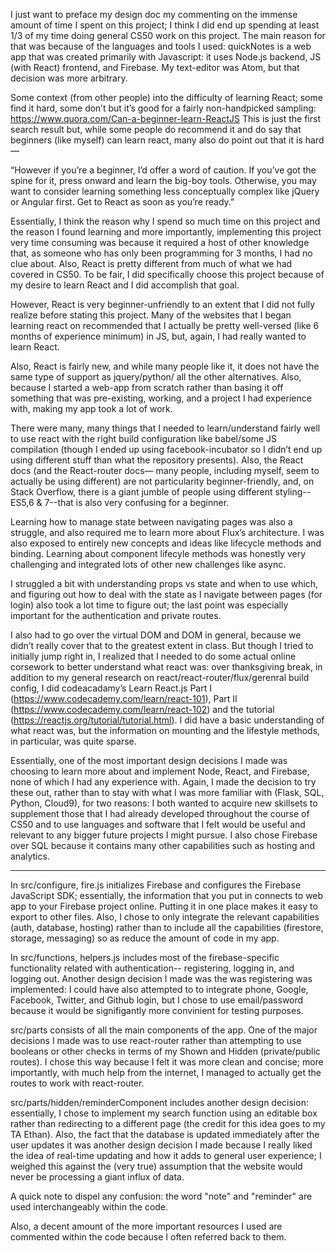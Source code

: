 I just want to preface my design doc my commenting on the immense amount of time I spent on this project; I think I did end up spending at least 1/3 of my time doing general CS50 work on this project. 
The main reason for that was because of the languages and tools I used: quickNotes is a web app that was created primarily with Javascript: it uses Node.js backend, JS (with React) frontend, and Firebase. My text-editor was Atom, but that decision was more arbitrary.  

Some context (from other people) into the difficulty of learning React; some find it hard, some don’t but it’s good for a fairly non-handpicked sampling:  https://www.quora.com/Can-a-beginner-learn-ReactJS
This is just the first search result but, while some people do recommend it and do say that beginners (like myself) can learn react, many also do point out that it is hard—

“However if you’re a beginner, I’d offer a word of caution. If you’ve got the spine for it, press onward and learn the big-boy tools. Otherwise, you may want to consider learning something less conceptually complex like jQuery or Angular first. Get to React as soon as you’re ready.”

Essentially, I think the reason why I spend so much time on this project and the reason I found learning and more importantly, implementing this project very time consuming was because it required a host of other knowledge that, as someone who has only been programming for 3 months, I had no clue about. Also, React is pretty different from much of what we had covered in CS50. 
To be fair, I did specifically choose this project because of my desire to learn React and I did accomplish that goal. 

However, React is very beginner-unfriendly to an extent that I did not fully realize before stating this project. Many of the websites that I began learning react on recommended that I actually be pretty well-versed (like 6 months of experience minimum) in JS, but, again, I had really wanted to learn React. 

Also, React is fairly new, and while many people like it, it does not have the same type of support as jquery/python/ all the other alternatives. Also, because I started a web-app from scratch rather than basing it off something that was pre-existing, working, and a project I had experience with, making my app took a lot of work. 

There were many, many things that I needed to learn/understand fairly well to use react with the right build configuration like babel/some JS compilation (though I ended up using facebook-incubator so I didn’t end up using different stuff than what the repository presents). Also, the React docs (and the React-router docs— many people, including myself, seem to actually be using different) are not particularity beginner-friendly, and, on Stack Overflow, there is a giant jumble of people using different styling-- ES5,6 & 7--that is also very confusing for a beginner. 

Learning how to manage state between navigating pages was also a struggle, and also required me to learn more about Flux’s architecture. I was also exposed to entirely new concepts and ideas like lifecycle methods and binding. Learning about component lifecyle methods was honestly very challenging and integrated lots of other new challenges like async. 

I struggled a bit with understanding props vs state and when to use which, and figuring out how to deal with the state as I navigate between pages (for login) also took a lot time to figure out; the last point was especially important for the authentication and private routes. 

I also had to go over the virtual DOM and DOM in general, because we didn’t really cover that to the greatest extent in class. 
But though I tried to initially jump right in, I realized that I needed to do some actual online corsework to better understand what react was: over thanksgiving break, in addition to my general research on react/react-router/flux/gerenral build config,  I did codeacadamy’s Learn React.js Part I (https://www.codecademy.com/learn/react-101), Part II  (https://www.codecademy.com/learn/react-102) and the tutorial (https://reactjs.org/tutorial/tutorial.html). I did have a basic understanding of what react was, but the information on mounting and the lifestyle methods, in particular, was quite sparse. 

Essentially, one of the most important design decisions I made was choosing to learn more about and implement Node, React, and Firebase, none of which I had any experience with. Again, I made the decision to try these out, rather than to stay with what I was more familiar with (Flask, SQL, Python, Cloud9), for two reasons: I both wanted to acquire new skillsets to supplement those that I had already developed throughout the course of CS50 and to use languages and software that I felt would be useful
and relevant to any bigger future projects I might pursue. I also chose Firebase over SQL because it contains many other capabilities such as hosting and analytics.

---------------------------

In src/configure, fire.js initializes Firebase and configures the Firebase JavaScript SDK; essentially, the information that you put in connects to web app to your Firebase project online. Putting it in one place makes it easy to export to other files. Also, I chose to only integrate the relevant capabilities (auth, database, hosting) rather than to include all the capabilities (firestore, storage, messaging) so as reduce the amount of code in my app.

In src/functions, helpers.js includes most of the firebase-specific functionality related with authentication-- registering, logging in, and logging out. Another design decision I made was the was registering was implemented: I could have also attempted to to integrate phone, Google, Facebook, Twitter, and Github login, but I chose to use email/password because it would be signifigantly more convinient for testing purposes. 

src/parts consists of all the main components of the app. One of the major decisions I made was to use react-router rather than attempting to use booleans or other checks in terms of my Shown and Hidden (private/public routes). I chose this way because I felt it was more clean and concise; more importantly, with much help from the internet, I managed to actually get the routes to work with react-router.

src/parts/hidden/reminderComponent includes another design decision: essentially, I chose to implement my search function using an editable box rather than redirecting to a different page (the credit for this idea goes to my TA Ethan).
Also, the fact that the database is updated immediately after the user updates it was another design decision I made because I really liked the idea of real-time updating and how it adds to general user experience; I weighed this against the
(very true) assumption that the website would never be processing a giant influx of data.

A quick note to dispel any confusion: the word "note" and "reminder" are used interchangeably within the code.

Also, a decent amount of the more important resources I used are commented within the code because I often referred back to them.


